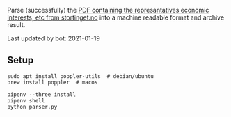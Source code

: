 Parse (successfully) the [PDF containing the represantatives economic interests, etc from stortinget.no](https://www.stortinget.no/no/Stortinget-og-demokratiet/Representantene/Okonomiske-interesser/) into a machine readable format and archive result.

Last updated by bot: 2021-01-19

## Setup
    sudo apt install poppler-utils  # debian/ubuntu
    brew install poppler  # macos

    pipenv --three install
    pipenv shell
    python parser.py

